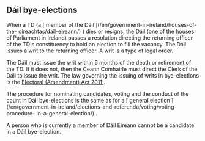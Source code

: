 ##  Dáil bye-elections

When a TD (a [ member of the Dáil ](/en/government-in-ireland/houses-of-the-
oireachtas/dail-eireann/) ) dies or resigns, the Dáil (one of the houses of
Parliament in Ireland) passes a resolution directing the returning officer of
the TD's constituency to hold an election to fill the vacancy. The Dáil issues
a writ to the returning officer. A writ is a type of legal order.

The Dáil must issue the writ within 6 months of the death or retirement of the
TD. If it does not, then the Ceann Comhairle must direct the Clerk of the Dáil
to issue the writ. The law governing the issuing of writs in bye-elections is
the [ Electoral (Amendment) Act 2011
](http://www.irishstatutebook.ie/2011/en/act/pub/0014/index.html) .

The procedure for nominating candidates, voting and the conduct of the count
in Dáil bye-elections is the same as for a [ general election
](/en/government-in-ireland/elections-and-referenda/voting/voting-procedure-
in-a-general-election/) .

A person who is currently a member of Dáil Eireann cannot be a candidate in a
Dáil bye-election.

